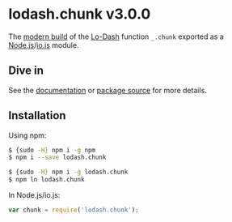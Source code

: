 # lodash.chunk v3.0.0

The [modern build](https://github.com/lodash/lodash/wiki/Build-Differences) of the [Lo-Dash](https://lodash.com/) function `_.chunk` exported as a [Node.js](http://nodejs.org/)/[io.js](https://iojs.org/) module.

## Dive in

See the [documentation](https://lodash.com/docs#chunk) or [package source](https://github.com/lodash/lodash/blob/3.0.0-npm-packages/lodash.chunk/index.js) for more details.

## Installation

Using npm:

```bash
$ {sudo -H} npm i -g npm
$ npm i --save lodash.chunk

$ {sudo -H} npm i -g lodash.chunk
$ npm ln lodash.chunk
```

In Node.js/io.js:

```js
var chunk = require('lodash.chunk');
```
